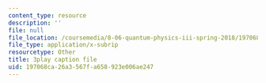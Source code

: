 ```yaml
---
content_type: resource
description: ''
file: null
file_location: /coursemedia/8-06-quantum-physics-iii-spring-2018/197068ca26a3567fa658923e006ae247_omqSBV--uQ4.vtt
file_type: application/x-subrip
resourcetype: Other
title: 3play caption file
uid: 197068ca-26a3-567f-a658-923e006ae247
---
```


